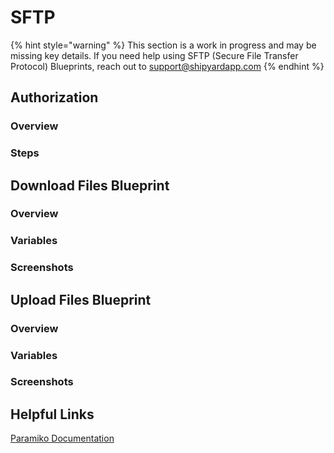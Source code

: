 # SFTP

{% hint style="warning" %}
This section is a work in progress and may be missing key details. If you need help using SFTP \(Secure File Transfer Protocol\) Blueprints, reach out to support@shipyardapp.com
{% endhint %}

## Authorization

### Overview

### Steps

## Download Files Blueprint

### Overview

### Variables

### Screenshots

## Upload Files Blueprint

### Overview

### Variables

### Screenshots

## Helpful Links

[Paramiko Documentation](http://docs.paramiko.org/en/stable/)

